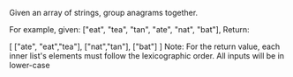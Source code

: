 Given an array of strings, group anagrams together.

For example, given: ["eat", "tea", "tan", "ate", "nat", "bat"], 
Return:

[
  ["ate", "eat","tea"],
  ["nat","tan"],
  ["bat"]
]
Note:
For the return value, each inner list's elements must follow the lexicographic order.
All inputs will be in lower-case 